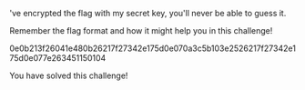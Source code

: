 've encrypted the flag with my secret key, you'll never be able to guess it.

Remember the flag format and how it might help you in this challenge!

0e0b213f26041e480b26217f27342e175d0e070a3c5b103e2526217f27342e175d0e077e263451150104

You have solved this challenge!